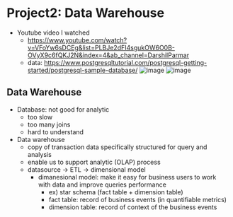 # Project2: Data Warehouse

- Youtube video I watched
  - https://www.youtube.com/watch?v=VFoYw6sDCEg&list=PLBJe2dFI4sgukOW6O0B-OVyX9c6fQKJ2N&index=4&ab_channel=DarshilParmar
  - data: https://www.postgresqltutorial.com/postgresql-getting-started/postgresql-sample-database/
  ![image](https://github.com/su-0522/DataEngineering/assets/166189404/406d6d15-7381-4e7f-b11f-869bb61c1e61)
  ![image](https://github.com/su-0522/DataEngineering/assets/166189404/2537837a-3a4a-4c26-a4f7-ce2db989952a)

## Data Warehouse
- Database: not good for analytic
  - too slow
  - too many joins
  - hard to understand
- Data warehouse
  - copy of transaction data specifically structured for query and analysis 
  - enable us to support analytic (OLAP) process
  - datasource -> ETL -> dimensional model
    - dimanesional model: make it easy for business users to work with data and improve queries performance
      - ex) star schema (fact table + dimension table)
      - fact table: record of business events (in quantifiable metrics)
      - dimension table: record of context of the business events
